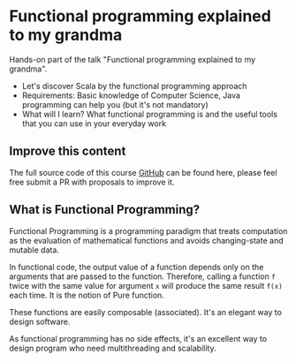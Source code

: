 # Functional programming explained to my grandma

Hands-on part of the talk "Functional programming explained to my grandma".

- Let's discover Scala by the functional programming approach
- Requirements: Basic knowledge of Computer Science, Java programming can help you (but it's not mandatory) 
- What will I learn? What functional programming is and the useful tools that you can use in your everyday work

## Improve this content

The full source code of this course [GitHub](https://github.com/CG-Charlotte/fp-explained) can be found here, please feel free submit a PR with proposals to improve it.

## What is Functional Programming?

Functional Programming is a programming paradigm that treats computation as the evaluation of mathematical functions and avoids changing-state and mutable data. 

In functional code, the output value of a function depends only on the arguments that are passed to the function. Therefore, calling a function `f` twice with the same value for argument `x` will produce the same result `f(x)` each time. It is the notion of Pure function.

These functions are easily composable (associated). It's an elegant way to design software.

As functional programming has no side effects, it's an excellent way to design program who need multithreading and scalability.

 
